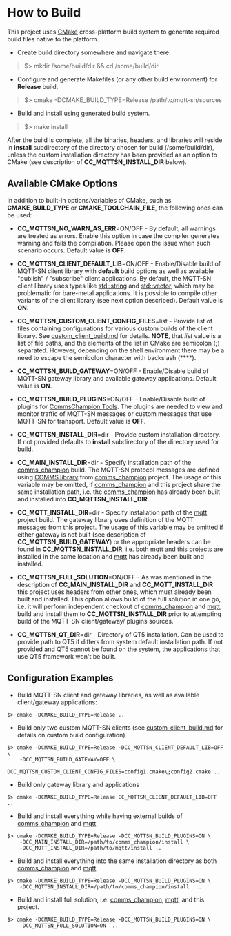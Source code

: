 # How to Build

This project uses [CMake](https://cmake.org) cross-platform build system to
generate required build files native to the platform.

- Create build directory somewhere and navigate there.

>$> mkdir /some/build/dir && cd /some/build/dir

- Configure and generate Makefiles (or any other build environment) for **Release** build.

>$> cmake -DCMAKE_BUILD_TYPE=Release /path/to/mqtt-sn/sources

- Build and install using generated build system.

>$> make install

After the build is complete, all the binaries, headers, and libraries will reside
in **install** subdirectory of the directory chosen for build (/some/build/dir),
unless the custom installation directory has been provided as an option to CMake
(see description of **CC_MQTTSN_INSTALL_DIR** below).

## Available CMake Options

In addition to built-in options/variables of CMake, such as **CMAKE_BUILD_TYPE** or
**CMAKE_TOOLCHAIN_FILE**, the following ones can be used:

- **CC_MQTTSN_NO_WARN_AS_ERR**=ON/OFF - By default, all warnings are treated as
errors. Enable this option in case the compiler generates warning and fails the
compilation. Please open the issue when such scenario occurs. Default value is 
**OFF**.

- **CC_MQTTSN_CLIENT_DEFAULT_LIB**=ON/OFF - Enable/Disable build of MQTT-SN
client library with **default** build options as well as available "publish" /
"subscribe" client applications. By default, the MQTT-SN client library
uses types like [std::string](http://en.cppreference.com/w/cpp/string/basic_string)
and [std::vector](http://en.cppreference.com/w/cpp/container/vector), which
may be problematic for bare-metal applications. It is 
possible to compile other variants of the client library (see next option
described). Default value is **ON**.

- **CC_MQTTSN_CUSTOM_CLIENT_CONFIG_FILES**=list - Provide list of files containing
configurations for various custom builds of the client library. See
[custom_client_build.md](custom_client_build.md) for details. **NOTE**, that
*list* value is a list of file paths, and the elements of the list in CMake are
semicolon (**;**) separated. However, depending on the shell environment there 
may be a need to escape the semicolon character with backslash (**\**).

- **CC_MQTTSN_BUILD_GATEWAY**=ON/OFF - Enable/Disable build of MQTT-SN gateway
library and available gateway applications. Default value is **ON**.

- **CC_MQTTSN_BUILD_PLUGINS**=ON/OFF - Enable/Disable build of plugins for
[CommsChampion Tools](https://github.com/arobenko/comms_champion#commschampion-tools).
The plugins are needed to view and monitor traffic of MQTT-SN messages or 
custom messages that use MQTT-SN for transport. Default value is **OFF**.

- **CC_MQTTSN_INSTALL_DIR**=dir - Provide custom installation directory. If
not provided defaults to **install** subdirectory of the directory used for
build.

- **CC_MAIN_INSTALL_DIR**=dir - Specify installation path of the 
[comms_champion](https://github.com/arobenko/comms_champion) build. 
The MQTT-SN protocol messages are defined using
[COMMS library](https://github.com/arobenko/comms_champion#comms-library) from 
[comms_champion](https://github.com/arobenko/comms_champion) project. The usage
of this variable may be omitted, if [comms_champion](https://github.com/arobenko/comms_champion)
and this project share the same installation path, i.e. the 
[comms_champion](https://github.com/arobenko/comms_champion) has already been
built and installed into **CC_MQTTSN_INSTALL_DIR**.

- **CC_MQTT_INSTALL_DIR**=dir - Specify installation path of the 
[mqtt](https://github.com/arobenko/mqtt) project build. The gateway library
uses definition of the MQTT messages from this project. The usage of this
variable may be omitted if either gateway is not built (see 
description of **CC_MQTTSN_BUILD_GATEWAY**) or the appropriate headers can be
found in **CC_MQTTSN_INSTALL_DIR**, i.e. both [mqtt](https://github.com/arobenko/mqtt) 
and this projects are installed in the same location and 
[mqtt](https://github.com/arobenko/mqtt) has already been built and installed.

- **CC_MQTTSN_FULL_SOLUTION**=ON/OFF - As was mentioned in the description of
**CC_MAIN_INSTALL_DIR** and **CC_MQTT_INSTALL_DIR** this project uses headers
from other ones, which must already been built and installed. This option allows
build of the full solution in one go, i.e. it will perform independent checkout of 
[comms_champion](https://github.com/arobenko/comms_champion) and 
[mqtt](https://github.com/arobenko/mqtt), build and install them to 
**CC_MQTTSN_INSTALL_DIR** prior to attempting build of the MQTT-SN client/gateway/
plugins sources.

- **CC_MQTTSN_QT_DIR**=dir - Directory of QT5 installation. Can be used to 
provide path to QT5 if differs from system default installation path. If not
provided and QT5 cannot be found on the system, the applications that use QT5 
framework won't be built.

## Configuration Examples

- Build MQTT-SN client and gateway libraries, as well as available client/gateway
applications:
```
$> cmake -DCMAKE_BUILD_TYPE=Release ..
```
- Build only two custom MQTT-SN clients (see [custom_client_build.md](custom_client_build.md)
for details on custom build configuration)
```
$> cmake -DCMAKE_BUILD_TYPE=Release -DCC_MQTTSN_CLIENT_DEFAULT_LIB=OFF \
    -DCC_MQTTSN_BUILD_GATEWAY=OFF \
    -DCC_MQTTSN_CUSTOM_CLIENT_CONFIG_FILES=config1.cmake\;config2.cmake ..
```
- Build only gateway library and applications
```
$> cmake -DCMAKE_BUILD_TYPE=Release CC_MQTTSN_CLIENT_DEFAULT_LIB=OFF ..
```
- Build and install everything while having external builds of 
[comms_champion](https://github.com/arobenko/comms_champion) and
[mqtt](https://github.com/arobenko/mqtt)
```
$> cmake -DCMAKE_BUILD_TYPE=Release -DCC_MQTTSN_BUILD_PLUGINS=ON \
    -DCC_MAIN_INSTALL_DIR=/path/to/comms_champion/install \
    -DCC_MQTT_INSTALL_DIR=/path/to/mqtt/install ..
```
- Build and install everything into the same installation directory as
both [comms_champion](https://github.com/arobenko/comms_champion) and
[mqtt](https://github.com/arobenko/mqtt)
```
$> cmake -DCMAKE_BUILD_TYPE=Release -DCC_MQTTSN_BUILD_PLUGINS=ON \
    -DCC_MQTTSN_INSTALL_DIR=/path/to/comms_champion/install  ..
```
- Build and install full solution, i.e. [comms_champion](https://github.com/arobenko/comms_champion),
[mqtt](https://github.com/arobenko/mqtt), and this project.
```
$> cmake -DCMAKE_BUILD_TYPE=Release -DCC_MQTTSN_BUILD_PLUGINS=ON \
    -DCC_MQTTSN_FULL_SOLUTION=ON  ..
```

